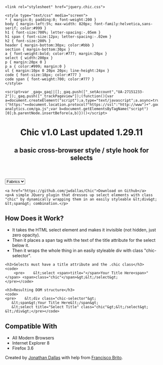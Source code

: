 <!doctype html>

<head>
	<meta charset="utf-8">
	<title>Chic v1.0 - JQuery Plugin</title>

	<link rel="stylesheet" href="jquery.chic.css">	
	
	<style type="text/css" media="screen">
	* { margin:0; padding:0; font-weight:200 }
	body { margin-left:5%; max-width: 820px; font-family:helvetica,sans-serif; color:#999 }
	h1 { font-size:700%; letter-spacing:-.05em }
	h1 span { font-size:12px; letter-spacing:-.02em }
	h2 { font-size:200% }
	header { margin-bottom:30px; color:#bbb }
	section { margin-bottom:30px }
	a { font-weight:bold; color:#777; margin:20px }
	select { width:200px }
	p { margin:20px 0 }
	p a { color:#999; margin:0 }
	ul { margin:10px 0 20px 20px; line-height:24px }
	code { font-size:18px; color:#777 }
	code span { font-weight:700; color:#777 }
	</style>

	<script>var _gaq=_gaq||[];_gaq.push(["_setAccount","UA-27151233-2"]);_gaq.push(["_trackPageview"]);(function(){var a=document.createElement("script");a.type="text/javascript";a.async=true;a.src=("https:"==document.location.protocol?"https://ssl":"http://www")+".google-analytics.com/ga.js";var b=document.getElementsByTagName("script")[0];b.parentNode.insertBefore(a,b)})()</script>
</head>

<body>

<header>
	<hgroup>  
	  <h1>Chic v1.0 <span>Last updated 1.29.11</span></h1>
	  <h2>a basic cross-browser style / style hook for selects</h2>  
	</hgroup>
</header>

<section>
	<select title="Fabrics" class="chic">
      <option disabled selected>Fabrics</option>
	    <option>Denim</option>
	    <option>Wool</option>
	    <option>Chiffon</option>
	    <option>Velvet</option>
	    <option>Satin</option>
	    <option>Silk</option>
	    <option>Cotton</option>
	</select>

	<a href="https://github.com/jwdallas/Chic">Download on Github</a>
	<p>A simple JQuery plugin that dresses up select elements with class "chic" by dynamically wrapping them in an easily styleable &lt;div&gt; &lt;span&gt; combination.</p>
</section>	

<section>
	<h2>How Does it Work?</h2>
		<ul><li>It takes the HTML select element and makes it invisible (not hidden, just zero opacity).</li>
		<li>Then it places a span tag with the text of the title attribute for the select below it.</li>
		<li>Then it wraps the whole thing in an easily styleable div with class "chic-selector".</li></ul>
				
	<h3>Selects must have a title attribute and the .chic class</h3>	
	<code>
		<pre>    &lt;select <span>title="</span>Your Title Here<span>"</span> <span>class="chic"</span>&gt;&lt;/select&gt;
	</pre></code>
	
	<h3>Resulting DOM structure</h3>
	<code>
	<pre>    &lt;div class="chic-selector"&gt;
	   &lt;span&gt;Your Title Here&lt;/span&gt;
	   &lt;select title="Select Title" class="chic"&gt;&lt;/select&gt;
    &lt;/div&gt;</pre></code>
</section>

<section>
<h2>Compatible With</h2>
<ul><li>All Modern Browsers</li>
		<li>Internet Explorer 8</li>
		<li>Firefox 3.6</li></ul>
</section>		

<footer>
	<p>Created by <a href="http://jwdallas.com" target="_blank">Jonathan Dallas</a> with help from <a href="http://darkgoyle.com/">Francisco Brito</a>.
</footer>

<script src="https://ajax.googleapis.com/ajax/libs/jquery/1.7.1/jquery.min.js"></script>
 <script>window.jQuery || document.write('<script src="jquery-1.7.1.min.js"><\/script>')</script>
<script src="jquery.chic.js"></script>

<script>$('.chic').chic();</script>

</body>
